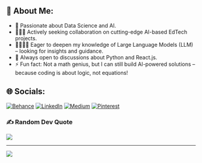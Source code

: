 <div>
  <h2>💫 About Me:</h2>
  <ul>
    <li>🔭 Passionate about Data Science and AI.</li>
    <li>🧑‍🤝‍🧑 Actively seeking collaboration on cutting-edge AI-based EdTech projects.</li>
    <li>🫱🏼‍🫲🏼 Eager to deepen my knowledge of Large Language Models (LLM) – looking for insights and guidance.</li>
    <li>💭 Always open to discussions about Python and React.js.</li>
    <li>⚡ Fun fact: Not a math genius, but I can still build AI-powered solutions – because coding is about logic, not equations!</li>
  </ul>
</div>



## 🌐 Socials:
[![Behance](https://img.shields.io/badge/Behance-1769ff?logo=behance&logoColor=white)](https://behance.net/https://www.behance.net/Sifat_Ali) [![LinkedIn](https://img.shields.io/badge/LinkedIn-%230077B5.svg?logo=linkedin&logoColor=white)](https://linkedin.com/in/https://www.linkedin.com/in/sifat-ali/) [![Medium](https://img.shields.io/badge/Medium-12100E?logo=medium&logoColor=white)](https://medium.com/@https://medium.com/@sifatali008) [![Pinterest](https://img.shields.io/badge/Pinterest-%23E60023.svg?logo=Pinterest&logoColor=white)](https://pinterest.com/https://www.pinterest.com/alisifat061/) 


### ✍️ Random Dev Quote
![](https://quotes-github-readme.vercel.app/api?type=horizontal&theme=radical)


---
[![](https://visitcount.itsvg.in/api?id=SifatAli008&label=Profile%20Views&color=0&icon=8&pretty=true)](https://visitcount.itsvg.in)

<!-- Proudly created with GPRM ( https://gprm.itsvg.in ) -->
